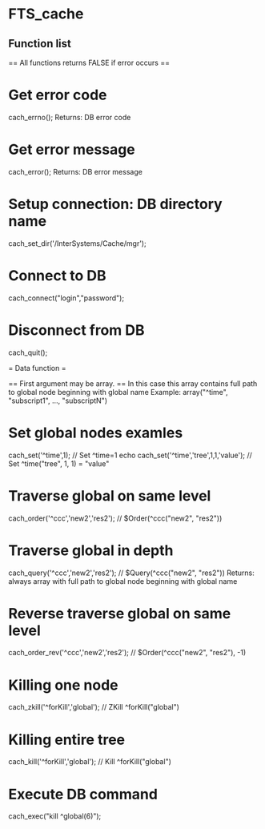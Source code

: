 # FTS_cache
Function list
------------

== All functions returns FALSE if error occurs ==

# Get error code
cach_errno();
Returns: DB error code

# Get error message
cach_error();
Returns: DB error message

# Setup connection: DB directory name
cach_set_dir('/InterSystems/Cache/mgr');

# Connect to DB
cach_connect("login","password");

# Disconnect from DB
cach_quit();

= Data function =

== First argument may be array. ==
In this case this array contains full path to global node beginning with global name
Example: array("^time", "subscript1", ..., "subscriptN")

# Set global nodes examles
cach_set('^time',1); // Set ^time=1
echo cach_set('^time','tree',1,1,'value'); // Set ^time("tree", 1, 1) = "value"

# Traverse global on same level
cach_order('^ccc','new2','res2'); // $Order(^ccc("new2", "res2"))

# Traverse global in depth
cach_query('^ccc','new2','res2'); // $Query(^ccc("new2", "res2"))
Returns: always array with full path to global node beginning with global name

# Reverse traverse global on same level
cach_order_rev('^ccc','new2','res2'); // $Order(^ccc("new2", "res2"), -1)

# Killing one node
cach_zkill('^forKill','global');  // ZKill ^forKill("global")

# Killing entire tree
cach_kill('^forKill','global');  // Kill ^forKill("global")

# Execute DB command
cach_exec("kill ^global(6)");
